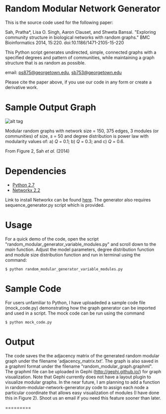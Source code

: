 Random Modular Network Generator
================================
This is the source code used for the following paper: 

Sah, Pratha*, Lisa O. Singh, Aaron Clauset, and Shweta Bansal. "Exploring community structure in biological networks with random graphs." BMC Bioinformatics 2014, 15:220. doi:10.1186/1471-2105-15-220

This Python script generates undirected, simple, connected graphs with a specified degrees and pattern of communities, while maintaining a graph structure that is as random as possible.

email: ps875@georgetown.edu, sb753@georgetown.edu

Please cite the paper above, if you use our code in any form or create a derivative work.

Sample Output Graph
================================

![alt tag](https://github.com/prathasah/random-modular-network-generator/blob/master/Figure2.jpg)

Modular random graphs with network size = 150, 375 edges, 3 modules (or communities) of size, *s* = 50 and degree distribution is power law with modularity values of: a) *Q* = 0.1; b) *Q* = 0.3; and c) *Q* = 0.6. 

From  Figure 2, Sah *et al.* (2014)

Dependencies
================================
* [Python 2.7](http://python.org/)
* [Networkx 2.2](https://networkx.github.io/)

Link to install Networkx can be found [here](https://networkx.github.io/). The generator also requires sequence_generator.py script which is provided.

Usage
================================

For a quick demo of the code, open the script "random_modular_generator_variable_modules.py" and scroll down to the *main* function. Adjust the model parameters, degree distribution function and module size distribution function and run in terminal using the command:

`$ python random_modular_generator_variable_modules.py`



Sample Code
================================
For users unfamiliar to Python, I have uploadeded a sample code file (mock_code.py) demonstrating how the graph generator can be imported and used in a script. The mock code can be run using the command

`$ python mock_code.py`

Output
================================
The code saves the the adjacency matrix of the generated random modular graph under the filename 'adjacency_matrix.txt'. The graph is also saved in a graphml format under the filename "random_modular_graph.graphml". The graphml file can be uploaded in Gephi (http://gephi.github.io/) for graph visualization. Note that Gephi currently does not have a layout plugin to visualize modular graphs.  In the near future, I am planning to add a function in random-modular-network-generator.py code to assign each node a particular coordinate that allows easy visualization of modules (I have done this in Figure 2). Shoot us an email if you need this feature sooner than later.  

=========




